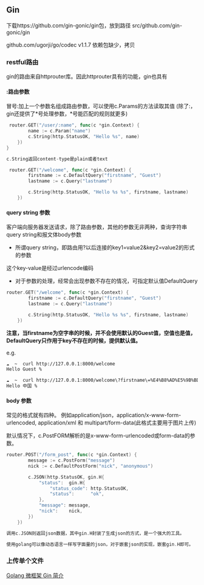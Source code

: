 ## Gin

下载https://github.com/gin-gonic/gin包，放到路径 src/github.com/gin-gonic/gin

github.com/ugorji/go/codec v1.1.7 依赖包缺少，拷贝

### restful路由

gin的路由来自httprouter库。因此httprouter具有的功能，gin也具有

#### :路由参数

冒号:加上一个参数名组成路由参数，可以使用c.Params的方法读取其值
(除了:，gin还提供了*号处理参数，*号能匹配的规则就更多)

```go
 router.GET("/user/:name", func(c *gin.Context) {
        name := c.Param("name")
        c.String(http.StatusOK, "Hello %s", name)
    })
}

c.String返回content-type是plain或者text
```


```go
 router.GET("/welcome", func(c *gin.Context) {
        firstname := c.DefaultQuery("firstname", "Guest")
        lastname := c.Query("lastname")

        c.String(http.StatusOK, "Hello %s %s", firstname, lastname)
    })
```

#### query string 参数

客户端向服务器发送请求，除了路由参数，其他的参数无非两种，查询字符串query string和报文体body参数

* 所谓query string，即路由用?以后连接的key1=value2&key2=value2的形式的参数

这个key-value是经过urlencode编码

* 对于参数的处理，经常会出现参数不存在的情况，可指定默认值DefaultQuery

```go
router.GET("/welcome", func(c *gin.Context) {
        firstname := c.DefaultQuery("firstname", "Guest")
        lastname := c.Query("lastname")

        c.String(http.StatusOK, "Hello %s %s", firstname, lastname)
    })
```

**注意，当firstname为空字串的时候，并不会使用默认的Guest值，空值也是值，DefaultQuery只作用于key不存在的时候，提供默认值。**

e.g.

```sh
☁  ~  curl http://127.0.0.1:8000/welcome
Hello Guest %

☁  ~  curl http://127.0.0.1:8000/welcome\?firstname\=%E4%B8%AD%E5%9B%BD
Hello 中国 %
```

#### body 参数

常见的格式就有四种。
例如application/json，application/x-www-form-urlencoded, application/xml 和 multipart/form-data(此格式主要用于图片上传)

默认情况下，c.PostFORM解析的是x-www-form-urlencoded或form-data的参数。

```go
router.POST("/form_post", func(c *gin.Context) {
        message := c.PostForm("message")
        nick := c.DefaultPostForm("nick", "anonymous")

        c.JSON(http.StatusOK, gin.H{
            "status":  gin.H{
                "status_code": http.StatusOK,
                "status":      "ok",
            },
            "message": message,
            "nick":    nick,
        })
    })

调用c.JSON则返回json数据，其中gin.H封装了生成json的方式，是一个强大的工具。

使用golang可以像动态语言一样写字面量的json，对于嵌套json的实现，嵌套gin.H即可。
```

### 上传单个文件
[Golang 微框架 Gin 简介](https://www.jianshu.com/p/a31e4ee25305)

